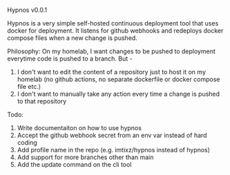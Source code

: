 Hypnos v0.0.1

Hypnos is a very simple self-hosted continuous deployment tool that uses docker for deployment. It listens for github webhooks and redeploys docker compose files when a new change is pushed.

Philosophy:
On my homelab, I want changes to be pushed to deployment everytime code is pushed to a branch. But -

1. I don't want to edit the content of a repository just to host it on my homelab (no github actions, no separate dockerfile or docker compose file etc.)
2. I don't want to manually take any action every time a change is pushed to that repository

Todo:

1. Write documentaiton on how to use hypnos
2. Accept the github webhook secret from an env var instead of hard coding
3. Add profile name in the repo (e.g. imtixz/hypnos instead of hypnos)
4. Add support for more branches other than main
5. Add the update command on the cli tool
